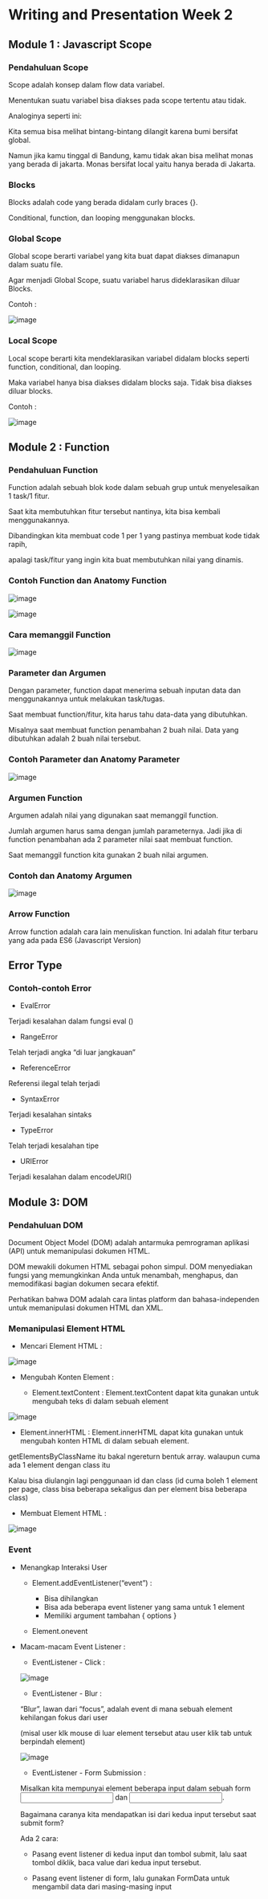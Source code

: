 # Writing and Presentation Week 2

## Module 1 : Javascript Scope

### Pendahuluan Scope

Scope adalah konsep dalam flow data variabel. 

Menentukan suatu variabel bisa diakses pada scope tertentu atau tidak.

Analoginya seperti ini:

Kita semua bisa melihat bintang-bintang dilangit karena bumi bersifat global.

Namun jika kamu tinggal di Bandung, kamu tidak akan bisa melihat monas yang berada di jakarta. Monas bersifat local yaitu hanya berada di Jakarta.

### Blocks

Blocks adalah code yang berada didalam curly braces {}.

Conditional, function, dan  looping menggunakan blocks.

### Global Scope

Global scope berarti variabel yang kita buat dapat diakses dimanapun dalam suatu file.

Agar menjadi Global Scope, suatu variabel harus dideklarasikan diluar Blocks.

Contoh : 

![image](https://user-images.githubusercontent.com/80618060/193535541-4720be8b-1f5b-4273-831a-c004e09ac3b5.png)


### Local Scope 

Local scope berarti kita mendeklarasikan variabel didalam blocks seperti function, conditional, dan looping.

Maka variabel hanya bisa diakses didalam blocks saja. Tidak bisa diakses diluar blocks.

Contoh : 

![image](https://user-images.githubusercontent.com/80618060/193535670-2838d1fa-6a09-4ab9-acf8-6b62491a9d7a.png)

## Module 2 : Function 

### Pendahuluan Function

Function adalah sebuah blok kode dalam sebuah grup untuk menyelesaikan 1 task/1 fitur.

Saat kita membutuhkan fitur tersebut nantinya, kita bisa kembali menggunakannya.

Dibandingkan kita membuat code 1 per 1 yang pastinya membuat kode tidak rapih, 

apalagi task/fitur yang ingin kita buat membutuhkan nilai yang dinamis.

### Contoh Function dan Anatomy Function

![image](https://user-images.githubusercontent.com/80618060/193536421-0c705c5c-c7ec-46b4-aa78-737f998c6278.png)

![image](https://user-images.githubusercontent.com/80618060/193536422-42f3e9b1-66da-4589-bacb-c8a3ae4ea2e8.png)

### Cara memanggil Function 

![image](https://user-images.githubusercontent.com/80618060/193536599-d768c1f8-e4f9-4728-a1c3-ec02206d5133.png)

### Parameter dan Argumen

Dengan parameter, function dapat menerima sebuah inputan data dan menggunakannya untuk melakukan task/tugas.

Saat membuat function/fitur, kita harus tahu data-data yang dibutuhkan. 

Misalnya saat membuat function penambahan 2 buah nilai. Data yang dibutuhkan adalah 2 buah nilai tersebut.

### Contoh Parameter dan Anatomy Parameter

![image](https://user-images.githubusercontent.com/80618060/193537488-30f090b6-8f52-40af-9cf6-b21b4eeb9858.png)

### Argumen Function

Argumen adalah nilai yang digunakan saat memanggil function.

Jumlah argumen harus sama dengan jumlah parameternya. Jadi jika di function penambahan ada 2 parameter nilai saat membuat function. 

Saat memanggil function kita gunakan 2 buah nilai argumen.

### Contoh dan Anatomy Argumen

![image](https://user-images.githubusercontent.com/80618060/193537715-e8f50882-f330-4f58-9383-edf7f4ca9e78.png)

### Arrow Function 

Arrow function adalah cara lain menuliskan function. Ini adalah fitur terbaru yang ada pada ES6 (Javascript Version)


## Error Type

### Contoh-contoh Error

- EvalError

Terjadi kesalahan dalam fungsi eval ()

- RangeError

Telah terjadi angka “di luar jangkauan”

- ReferenceError

Referensi ilegal telah terjadi

- SyntaxError

Terjadi kesalahan sintaks

- TypeError

Telah terjadi kesalahan tipe

- URIError

Terjadi kesalahan dalam encodeURI()

## Module 3: DOM

### Pendahuluan DOM

Document Object Model (DOM) adalah antarmuka pemrograman aplikasi (API) untuk memanipulasi dokumen HTML.

DOM mewakili dokumen HTML sebagai pohon simpul. DOM menyediakan fungsi yang memungkinkan Anda untuk menambah, menghapus, dan memodifikasi bagian dokumen secara efektif.

Perhatikan bahwa DOM adalah cara lintas platform dan bahasa-independen untuk memanipulasi dokumen HTML dan XML.

### Memanipulasi Element HTML

- Mencari Element HTML : 

![image](https://user-images.githubusercontent.com/80618060/193581386-a9478509-5844-479b-ae29-a1878b062c3c.png)

- Mengubah Konten Element :

    - Element.textContent : Element.textContent dapat kita gunakan untuk mengubah teks di dalam sebuah element

![image](https://user-images.githubusercontent.com/80618060/193582120-1690a585-8701-4f4b-940b-75ec28365143.png)

   - Element.innerHTML : Element.innerHTML dapat kita gunakan untuk mengubah konten HTML di dalam sebuah element.
  
getElementsByClassName itu bakal ngereturn bentuk array. walaupun cuma ada 1 element dengan class itu

Kalau bisa diulangin lagi penggunaan id dan class (id cuma boleh 1 element per page, class bisa beberapa sekaligus dan per element bisa beberapa class)

- Membuat Element HTML :

![image](https://user-images.githubusercontent.com/80618060/193582968-a3bfe660-37df-4e0c-b82f-3c660b7580d8.png)

### Event

- Menangkap Interaksi User

    - Element.addEventListener(“event”) : 
        - Bisa dihilangkan
        - Bisa ada beberapa event listener yang sama untuk 1 element
        - Memiliki argument tambahan { options }

    - Element.onevent

- Macam-macam Event Listener :

    - EventListener - Click :

    ![image](https://user-images.githubusercontent.com/80618060/193584454-76b14bbf-7be4-4408-a186-223814bb8030.png)

    - EventListener - Blur :
    
    “Blur”, lawan dari “focus”, adalah event di mana sebuah element kehilangan fokus dari user 
    
    (misal user klk mouse di luar element tersebut atau user klik tab untuk berpindah element)
    
    ![image](https://user-images.githubusercontent.com/80618060/193584760-c63169a7-51d2-4039-9ce1-1921a228c305.png)

     - EventListener - Form Submission :

    Misalkan kita mempunyai element beberapa input dalam sebuah form <input name=”email /> dan <input type=”password” name=”password” />. 
    
    Bagaimana caranya  kita mendapatkan isi dari kedua input tersebut saat submit form?
    
    Ada 2 cara:
    
    - Pasang event listener di kedua input dan tombol submit, lalu saat tombol diklik, baca value dari kedua input tersebut.
       
    - Pasang event listener di form, lalu gunakan FormData untuk mengambil data dari masing-masing input





